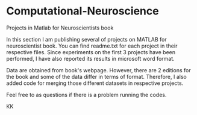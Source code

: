 # Computational-Neuroscience
Projects in Matlab for Neuroscientists book

In this section I am publishing several of projects on MATLAB for neuroscientist book. You can find readme.txt for each project in their
respective files. Since experiments on the first 3 projects have been performed, I have also reported its results in microsoft word format.

Data are obtained from book's webpage. However, there are 2 editions for the book and some of the data differ in terms of format. Therefore,
I also added code for merging those different datasets in respective projects.

Feel free to as questions if there is a problem running the codes.

KK
